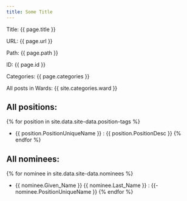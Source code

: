 ```yaml
---
title: Some Title
---
```

Title: {{ page.title }} 

URL: {{ page.url }}

Path: {{ page.path }} 

ID: {{ page.id }}

Categories: {{ page.categories }}

All posts in Wards: {{ site.categories.ward }}

## All positions: 

{% for position in site.data.site-data.position-tags %}
- {{ position.PositionUniqueName }} : {{ position.PositionDesc }}
{% endfor %}

## All nominees: 

{% for nominee in site.data.site-data.nominees %}
- {{ nominee.Given_Name }} {{ nominee.Last_Name }} : 
  {{- nominee.PositionUniqueName }}
{% endfor %}
